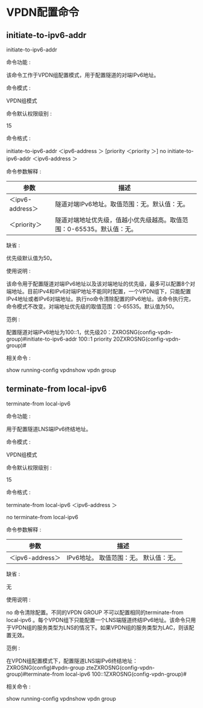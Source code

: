 # VPDN配置命令 
## initiate-to-ipv6-addr 


initiate-to-ipv6-addr 




命令功能 :

该命令工作于VPDN组配置模式，用于配置隧道的对端IPv6地址。 






命令模式 :

 VPDN组模式  






命令默认权限级别 :

15 






命令格式 :


initiate-to-ipv6-addr 
  ＜ipv6-address 
＞ [priority 
 ＜priority 
＞]
no initiate-to-ipv6-addr 
  ＜ipv6-address 
＞
				






命令参数解释 :



参数|描述
---|---
＜ipv6-address＞|隧道对端IPv6地址。取值范围：无。默认值：无。
＜priority＞|隧道对端地址优先级，值越小优先级越高。取值范围：0-65535。默认值：无。








缺省 :

优先级默认值为50。 






使用说明 :

该命令用于配置隧道对端IPv6地址以及该对端地址的优先级，最多可以配置8个对端地址。目前IPv4和IPv6对端IP地址不能同时配置，一个VPDN组下，只能配置IPv4地址或者IPv6对端地址。执行no命令清除配置的IPv6地址。该命令执行完，命令模式不改变。对端地址优先级的取值范围：0-65535。默认值为50。






范例 :

配置隧道对端IPv6地址为100::1，优先级20：ZXROSNG(config-vpdn-group)#initiate-to-ipv6-addr 100::1 priority 20ZXROSNG(config-vpdn-group)#






相关命令 :

show running-config vpdnshow vpdn group




## terminate-from local-ipv6 


terminate-from local-ipv6 




命令功能 :

用于配置隧道LNS端IPv6终结地址。 






命令模式 :

 VPDN组模式  






命令默认权限级别 :

15 






命令格式 :



terminate-from local-ipv6 
  ＜ipv6-address 
＞

no terminate-from local-ipv6 








命令参数解释 :



参数|描述
---|---
＜ipv6-address＞|IPv6地址。 取值范围：无。 默认值：无。








缺省 :

无 






使用说明 :

no 命令清除配置。不同的VPDN GROUP 不可以配置相同的terminate-from local-ipv6 。每个VPDN组下只能配置一个LNS端隧道终结IPv6地址。该命令只用于VPDN组的服务类型为LNS的情况下。如果VPDN组的服务类型为LAC，则该配置无效。






范例 :

在VPDN组配置模式下，配置隧道LNS端IPv6终结地址：ZXROSNG(config)#vpdn-group zteZXROSNG(config-vpdn-group)#terminate-from local-ipv6 100::1ZXROSNG(config-vpdn-group)#






相关命令 :

show running-config vpdnshow vpdn group




